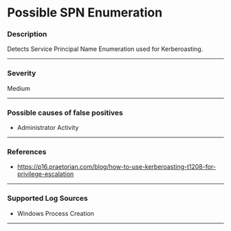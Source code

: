 # Possible SPN Enumeration
### Description

Detects Service Principal Name Enumeration used for Kerberoasting.

-------------------
### Severity

Medium

-------------------
<!---
### Detailed Information

- Why is this alert triggered?
- What are the typical causes that generate this alert? (e.g. port scans, unusual file access activity, etc...)
- Which corroborating information should be looked up?
- Any supporting queries to get more information?
- Any supporting visualizations to get more information?

-------------------
--->
### Possible causes of false positives

- Administrator Activity

-------------------
### References

- https://p16.praetorian.com/blog/how-to-use-kerberoasting-t1208-for-privilege-escalation

-------------------
### Supported Log Sources

- Windows Process Creation

-------------------
